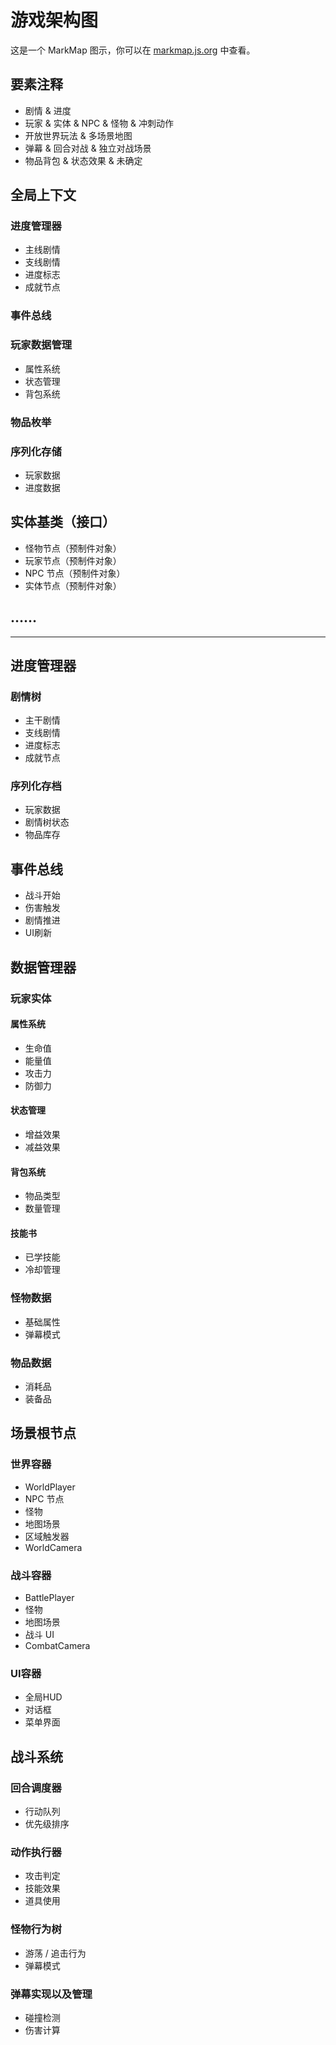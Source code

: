 # 游戏架构图

这是一个 MarkMap 图示，你可以在 [markmap.js.org](https://markmap.js.org/) 中查看。

## 要素注释
- 剧情 & 进度
- 玩家 & 实体 & NPC & 怪物 & 冲刺动作
- 开放世界玩法 & 多场景地图
- 弹幕 & 回合对战 & 独立对战场景
- 物品背包 & 状态效果 & 未确定

## 全局上下文
### 进度管理器
- 主线剧情
- 支线剧情
- 进度标志
- 成就节点
### 事件总线
### 玩家数据管理
- 属性系统
- 状态管理
- 背包系统
### 物品枚举
### 序列化存储
- 玩家数据
- 进度数据

## 实体基类（接口）
- 怪物节点（预制件对象）
- 玩家节点（预制件对象）
- NPC 节点（预制件对象）
- 实体节点（预制件对象）





## ……

---









## 进度管理器
### 剧情树
- 主干剧情
- 支线剧情
- 进度标志
- 成就节点
### 序列化存档
- 玩家数据
- 剧情树状态
- 物品库存
## 事件总线
- 战斗开始
- 伤害触发
- 剧情推进
- UI刷新
## 数据管理器
### 玩家实体
#### 属性系统
- 生命值
- 能量值
- 攻击力
- 防御力
#### 状态管理
- 增益效果
- 减益效果
#### 背包系统
- 物品类型
- 数量管理
#### 技能书
- 已学技能
- 冷却管理
### 怪物数据
- 基础属性
- 弹幕模式
### 物品数据
- 消耗品
- 装备品
## 场景根节点
### 世界容器
- WorldPlayer
- NPC 节点
- 怪物
- 地图场景
- 区域触发器
- WorldCamera
### 战斗容器
- BattlePlayer
- 怪物
- 地图场景
- 战斗 UI
- CombatCamera
### UI容器
- 全局HUD
- 对话框
- 菜单界面
## 战斗系统
### 回合调度器
- 行动队列
- 优先级排序
### 动作执行器
- 攻击判定
- 技能效果
- 道具使用
### 怪物行为树
- 游荡 / 追击行为
- 弹幕模式
### 弹幕实现以及管理
- 碰撞检测
- 伤害计算
